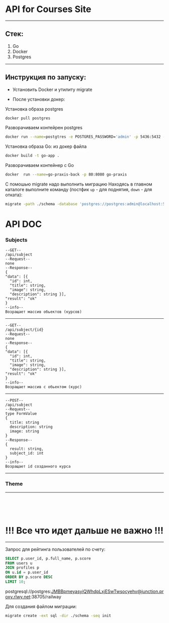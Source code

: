 # API for Courses Site

---
## Стек:
1. Go
2. Docker
3. Postgres
---
## Инструкция по запуску:

- Установить Docker и утилиту migrate

- После установки докер:

Установка образа postgres
```bash
docker pull postgres
```
Разворачиваем контейрен postgres
``` bash
docker run --name=postgtres -e POSTGRES_PASSWORD='admin' -p 5436:5432 -d --rm postgres 
```
Установка образа Go: из докер файла
```bash
docker build -t go-app .
```
Разворачиваем контейнер с Go
```bash
docker  run --name=go-praxis-back -p 80:8080 go-praxis
```
С помошью migrate надо выполнить миграцию
Находясь в главном каталоге выполните команду (постфик ```up``` - для поднятия, ```down``` - для отката):
```bash
migrate -path ./schema -database 'postgres://postgres:admin@localhost:5436/postgres?sslmode=disable' up  
```


# API DOC

### Subjects
    --GET--
    /api/subject
    --Request--
    none
    --Response--
    {
    "data": [{
      "id": int,
      "title": string,
      "image": string,
      "description": string }],
    "result": "ok"
    }
    --info--
    Возращает массив обьектов (курсов)
---
    --GET--
    /api/subject/{id}
    --Request--
    none
    --Response--
    {
    "data": [{
      "id": int,
      "title": string,
      "image": string,
      "description": string }],
    "result": "ok"
    }
    --info--
    Возращает массив с обьектом (курс)
---
    --POST--
    /api/subject
    --Request--
    type FormValue
    {
      title: string
      description: string
      image: string
    }
    --Response--
    {
      result: string,
      subject_id: int
    }
    --info--
    Возращает id созданного курса
---
 ### Theme
---
<br>
<br>
<br>

# !!! Все что идет дальше не важно !!!

---
Запрос для рейтинга пользователей по счету:
```sql
SELECT p.user_id, p.full_name, p.score 
FROM users u 
JOIN profiles p 
ON u.id = p.user_id 
ORDER BY p.score DESC 
LIMIT 10;
```

postgresql://postgres:JMBBpmeyasyiQWhdpLxjESwTwsocyehv@junction.proxy.rlwy.net:38705/railway


Для создания файлом миграции:
```bash
migrate create -ext sql -dir ./schema -seq init
```